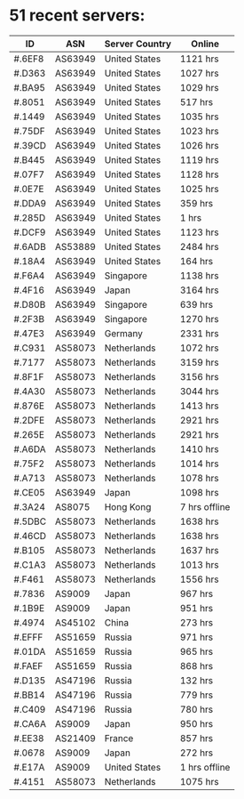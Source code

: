 # 51 recent servers:

| ID | ASN | Server Country | Online |
| ------ | ------ | ------ | ------ |
| #.6EF8 | AS63949 | United States | 1121 hrs |
| #.D363 | AS63949 | United States | 1027 hrs |
| #.BA95 | AS63949 | United States | 1029 hrs |
| #.8051 | AS63949 | United States | 517 hrs |
| #.1449 | AS63949 | United States | 1035 hrs |
| #.75DF | AS63949 | United States | 1023 hrs |
| #.39CD | AS63949 | United States | 1026 hrs |
| #.B445 | AS63949 | United States | 1119 hrs |
| #.07F7 | AS63949 | United States | 1128 hrs |
| #.0E7E | AS63949 | United States | 1025 hrs |
| #.DDA9 | AS63949 | United States | 359 hrs |
| #.285D | AS63949 | United States | 1 hrs |
| #.DCF9 | AS63949 | United States | 1123 hrs |
| #.6ADB | AS53889 | United States | 2484 hrs |
| #.18A4 | AS63949 | United States | 164 hrs |
| #.F6A4 | AS63949 | Singapore | 1138 hrs |
| #.4F16 | AS63949 | Japan | 3164 hrs |
| #.D80B | AS63949 | Singapore | 639 hrs |
| #.2F3B | AS63949 | Singapore | 1270 hrs |
| #.47E3 | AS63949 | Germany | 2331 hrs |
| #.C931 | AS58073 | Netherlands | 1072 hrs |
| #.7177 | AS58073 | Netherlands | 3159 hrs |
| #.8F1F | AS58073 | Netherlands | 3156 hrs |
| #.4A30 | AS58073 | Netherlands | 3044 hrs |
| #.876E | AS58073 | Netherlands | 1413 hrs |
| #.2DFE | AS58073 | Netherlands | 2921 hrs |
| #.265E | AS58073 | Netherlands | 2921 hrs |
| #.A6DA | AS58073 | Netherlands | 1410 hrs |
| #.75F2 | AS58073 | Netherlands | 1014 hrs |
| #.A713 | AS58073 | Netherlands | 1078 hrs |
| #.CE05 | AS63949 | Japan | 1098 hrs |
| #.3A24 | AS8075 | Hong Kong | 7 hrs offline |
| #.5DBC | AS58073 | Netherlands | 1638 hrs |
| #.46CD | AS58073 | Netherlands | 1638 hrs |
| #.B105 | AS58073 | Netherlands | 1637 hrs |
| #.C1A3 | AS58073 | Netherlands | 1013 hrs |
| #.F461 | AS58073 | Netherlands | 1556 hrs |
| #.7836 | AS9009 | Japan | 967 hrs |
| #.1B9E | AS9009 | Japan | 951 hrs |
| #.4974 | AS45102 | China | 273 hrs |
| #.EFFF | AS51659 | Russia | 971 hrs |
| #.01DA | AS51659 | Russia | 965 hrs |
| #.FAEF | AS51659 | Russia | 868 hrs |
| #.D135 | AS47196 | Russia | 132 hrs |
| #.BB14 | AS47196 | Russia | 779 hrs |
| #.C409 | AS47196 | Russia | 780 hrs |
| #.CA6A | AS9009 | Japan | 950 hrs |
| #.EE38 | AS21409 | France | 857 hrs |
| #.0678 | AS9009 | Japan | 272 hrs |
| #.E17A | AS9009 | United States | 1 hrs offline |
| #.4151 | AS58073 | Netherlands | 1075 hrs |

